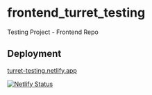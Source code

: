 # frontend_turret_testing
Testing Project - Frontend Repo

## Deployment

[turret-testing.netlify.app](turret-testing.netlify.app)

[![Netlify Status](https://api.netlify.com/api/v1/badges/98a5c0f7-8de9-4a8a-ae20-b4d24c75cab0/deploy-status)](https://app.netlify.com/sites/turret-testing/deploys)
